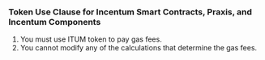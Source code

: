 ### Token Use Clause for Incentum Smart Contracts, Praxis, and Incentum Components

1. You must use ITUM token to pay gas fees.
2. You cannot modify any of the calculations that determine the gas fees.
